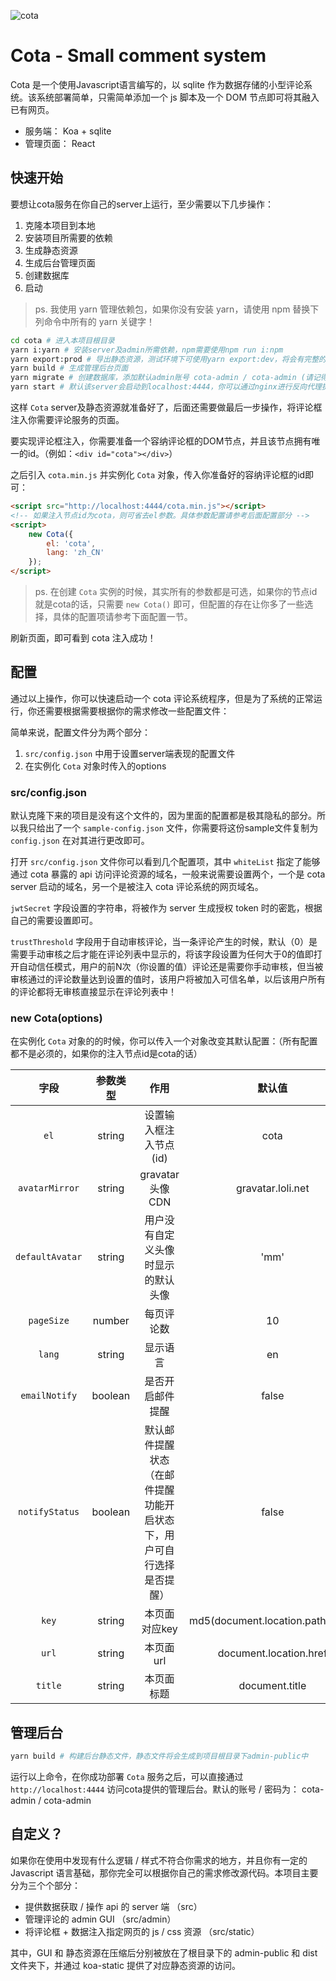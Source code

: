 ![cota](https://raw.githubusercontent.com/wiki/getatny/cota/cota-github-logo.png)

# Cota - Small comment system

Cota 是一个使用Javascript语言编写的，以 sqlite 作为数据存储的小型评论系统。该系统部署简单，只需简单添加一个 js 脚本及一个 DOM 节点即可将其融入已有网页。

- 服务端： Koa + sqlite
- 管理页面： React

## 快速开始

要想让cota服务在你自己的server上运行，至少需要以下几步操作：

1. 克隆本项目到本地
2. 安装项目所需要的依赖
3. 生成静态资源
4. 生成后台管理页面
5. 创建数据库
6. 启动

> ps. 我使用 yarn 管理依赖包，如果你没有安装 yarn，请使用 npm 替换下列命令中所有的 yarn 关键字！

```bash
cd cota # 进入本项目根目录
yarn i:yarn # 安装server及admin所需依赖，npm需要使用npm run i:npm
yarn export:prod # 导出静态资源，测试环境下可使用yarn export:dev，将会有完整的error信息显示
yarn build # 生成管理后台页面
yarn migrate # 创建数据库，添加默认admin账号 cota-admin / cota-admin (请记得在项目部署后修改密码)
yarn start # 默认该server会启动到localhost:4444，你可以通过nginx进行反向代理提供公网访问
```

这样 `Cota` server及静态资源就准备好了，后面还需要做最后一步操作，将评论框注入你需要评论服务的页面。

要实现评论框注入，你需要准备一个容纳评论框的DOM节点，并且该节点拥有唯一的id。（例如：`<div id="cota"></div>`）

之后引入 `cota.min.js` 并实例化 `Cota` 对象，传入你准备好的容纳评论框的id即可：

```html
<script src="http://localhost:4444/cota.min.js"></script>
<!-- 如果注入节点id为cota，则可省去el参数。具体参数配置请参考后面配置部分 -->
<script>
    new Cota({
        el: 'cota',
        lang: 'zh_CN'
    });
</script>
```

> ps. 在创建 `Cota` 实例的时候，其实所有的参数都是可选，如果你的节点id就是cota的话，只需要 `new Cota()` 即可，但配置的存在让你多了一些选择，具体的配置项请参考下面配置一节。

刷新页面，即可看到 cota 注入成功！

## 配置

通过以上操作，你可以快速启动一个 cota 评论系统程序，但是为了系统的正常运行，你还需要根据需要根据你的需求修改一些配置文件：

简单来说，配置文件分为两个部分：

1. `src/config.json` 中用于设置server端表现的配置文件
2. 在实例化 `Cota` 对象时传入的options

### src/config.json

默认克隆下来的项目是没有这个文件的，因为里面的配置都是极其隐私的部分。所以我只给出了一个 `sample-config.json` 文件，你需要将这份sample文件复制为 `config.json` 在对其进行更改即可。

打开 `src/config.json` 文件你可以看到几个配置项，其中 `whiteList` 指定了能够通过 cota 暴露的 api 访问评论资源的域名，一般来说需要设置两个，一个是 cota server 启动的域名，另一个是被注入 cota 评论系统的网页域名。

`jwtSecret` 字段设置的字符串，将被作为 server 生成授权 token 时的密匙，根据自己的需要设置即可。

`trustThreshold` 字段用于自动审核评论，当一条评论产生的时候，默认（0）是需要手动审核之后才能在评论列表中显示的，将该字段设置为任何大于0的值即打开自动信任模式，用户的前N次（你设置的值）评论还是需要你手动审核，但当被审核通过的评论数量达到设置的值时，该用户将被加入可信名单，以后该用户所有的评论都将无审核直接显示在评论列表中！

### new Cota(options)

在实例化 `Cota` 对象的的时候，你可以传入一个对象改变其默认配置：（所有配置都不是必须的，如果你的注入节点id是cota的话）

|字段|参数类型|作用|默认值|
|:------:|:------:|:------:|:------:|
|`el`|string|设置输入框注入节点(id)|cota|
|`avatarMirror`|string|gravatar头像CDN|gravatar.loli.net|
|`defaultAvatar`|string|用户没有自定义头像时显示的默认头像|'mm'|
|`pageSize`|number|每页评论数|10|
|`lang`|string|显示语言|en|
|`emailNotify`|boolean|是否开启邮件提醒|false|
|`notifyStatus`|boolean|默认邮件提醒状态（在邮件提醒功能开启状态下，用户可自行选择是否提醒）|false|
|`key`|string|本页面对应key|md5(document.location.pathname)|
|`url`|string|本页面url|document.location.href|
|`title`|string|本页面标题|document.title|

## 管理后台

```bash
yarn build # 构建后台静态文件，静态文件将会生成到项目根目录下admin-public中
```

运行以上命令，在你成功部署 `Cota` 服务之后，可以直接通过 `http://localhost:4444` 访问cota提供的管理后台。默认的账号 / 密码为： cota-admin / cota-admin

## 自定义？

如果你在使用中发现有什么逻辑 / 样式不符合你需求的地方，并且你有一定的 Javascript 语言基础，那你完全可以根据你自己的需求修改源代码。本项目主要分为三个个部分：

- 提供数据获取 / 操作 api 的 server 端 （src）
- 管理评论的 admin GUI （src/admin）
- 将评论框 + 数据注入指定网页的 js / css 资源 （src/static）

其中，GUI 和 静态资源在压缩后分别被放在了根目录下的 admin-public 和 dist 文件夹下，并通过 koa-static 提供了对应静态资源的访问。
